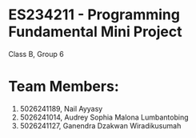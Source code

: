 # ES234211 - Programming Fundamental Mini Project
Class B, Group 6
# Team Members:
1. 5026241189, Nail Ayyasy
2. 5026241014, Audrey Sophia Malona Lumbantobing
3. 5026241127, Ganendra Dzakwan Wiradikusumah
